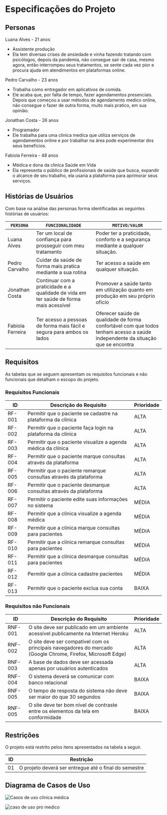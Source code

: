 # Especificações do Projeto

## Personas

Luana Alves - 21 anos

- Assistente produção
- Ela tem diversas crises de ansiedade e vinha fazendo tratando com psicólogos, depois da pandemia, não consegue sair de casa, mesmo agora, então interrompeu seus tratamentos, se sente cada vez pior e procura ajuda em atendimentos em plataformas online.

Pedro Carvalho - 23 anos

- Trabalha como entregador em aplicativos de comida.
- Ele acaba que, por falta de tempo, fazer agendamentos presenciais. Depois que começou a usar métodos de agendamento medico online, não consegue o fazer de outra forma, muito mais pratico, em sua opinião. 

Jonathan Costa - 26 anos

- Programador
- Ele trabalha para uma clinica medica que utiliza serviços de agendamentos online e por trabalhar na área pode experimentar dos seus benefícios.

Fabiola Ferreira - 48 anos

- Médica e dona da clinica Saúde em Vida
- Ela representa o público de profissionais de saúde que busca, expandir o alcance de seu trabalho, ela usaria a plataforma para aprimorar seus serviços.


## Histórias de Usuários

Com base na análise das personas forma identificadas as seguintes histórias de usuários:

| `PERSONA`         | `FUNCIONALIDADE`                                                                    | `MOTIVO/VALOR`                                                                                                     |
| ----------------- | ----------------------------------------------------------------------------------- | ------------------------------------------------------------------------------------------------------------------ |
| Luana Alves       | Ter um local de confiança para prosseguir com meu tratamento | Poder ter a praticidade, conforto e a segurança mediante a qualquer situação. |
| Pedro Carvalho    | Cuidar da saúde de forma mais pratica mediante a sua rotina                         | Ter acesso a saúde em qualquer situação.                     |
| Jonathan Costa    | Continuar com a praticidade e a qualidade de vida em ter saúde de forma mais acessível                                | Promover a saúde tanto em utilização quanto em produção em seu próprio oficio                                                                 |
| Fabiola Ferreira  | Ter acesso a pessoas de forma mais fácil e segura para ambos os lados                               | Oferecer saúde de qualidade de forma confortável com que todos tenham acesso a saúde independente da situação que se encontra          |

## Requisitos

As tabelas que se seguem apresentam os requisitos funcionais e não funcionais que detalham o escopo do projeto.

### Requisitos Funcionais

| ID     | Descrição do Requisito                                            | Prioridade |
| ------ | ----------------------------------------------------------------- | ---------- |
| RF-001 | Permitir que o paciente se cadastre na plataforma da clínica      | ALTA       |
| RF-002 | Permitir que o paciente faça login na plataforma da clínica       | ALTA       |
| RF-003 | Permitir que o paciente visualize a agenda médica da clínica      | ALTA       |
| RF-004 | Permitir que o paciente marque consultas através da plataforma    | ALTA       |
| RF-005 | Permitir que o paciente remarque consultas através da plataforma  | ALTA       |
| RF-006 | Permitir que o paciente desmarque consultas através da plataforma | ALTA       |
| RF-007 | Permitir o paciente edite suas informações no sistema             | MÉDIA      |
| RF-008 | Permitir que a clínica visualize a agenda médica                  | MÉDIA      |
| RF-009 | Permitir que a clínica marque consultas para pacientes            | MÉDIA      |
| RF-010 | Permitir que a clínica remarque consultas para pacientes          | MÉDIA      |
| RF-011 | Permitir que a clínica desmarque consultas para pacientes         | MÉDIA      |
| RF-012 | Permitir que a clínica cadastre pacientes                         | MÉDIA      |
| RF-013 | Permitir que o paciente exclua sua conta                          | BAIXA      |

### Requisitos não Funcionais

| ID      | Descrição do Requisito                                                                                       | Prioridade |
| ------- | ------------------------------------------------------------------------------------------------------------ | ---------- |
| RNF-001 | O site deve ser publicado em um ambiente acessível publicamente na Internet Heroku                           | ALTA       |
| RNF-002 | O site deve ser compatível com os principais navegadores do mercado (Google Chrome, Firefox, Microsoft Edge) | ALTA       |
| RNF-003 | A base de dados deve ser acessada apenas por usuários autenticados                                           | ALTA       |
| RNF-004 | O sistema deverá se comunicar com banco relacional                                                           | BAIXA      |
| RNF-005 | O tempo de resposta do sistema não deve ser maior do que 30 segundos                                         | BAIXA      |
| RNF-005 | O site deve ter bom nível de contraste entre os elementos da tela em conformidade                            | BAIXA      |

## Restrições

O projeto está restrito pelos itens apresentados na tabela a seguir.

| ID  | Restrição                                             |
| --- | ----------------------------------------------------- |
| 01  | O projeto deverá ser entregue até o final do semestre |

## Diagrama de Casos de Uso

![Casos de uso clínica médica](https://user-images.githubusercontent.com/71783235/188753824-1e43696c-747f-406a-8a17-a9bdd6f475b8.jpg)

![caso de uso pro medico](https://user-images.githubusercontent.com/71783235/188758525-ed301051-3594-4125-894d-a5adc1f63267.jpg)

